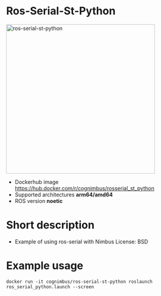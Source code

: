 # Ros-Serial-St-Python

<img src="./ros-serial-st-python/stst.jpg" alt="ros-serial-st-python" width="400"/>

* Dockerhub image https://hub.docker.com/r/cognimbus/rosserial_st_python
* Supported architectures <b>arm64/amd64</b>
* ROS version <b>noetic
</b>

# Short description
* Example of using ros-serial with Nimbus 
License:  BSD

# Example usage
```
docker run -it cognimbus/ros-serial-st-python roslaunch ros_serial_python.launch --screen
```


